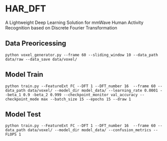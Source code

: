 # HAR_DFT
A Lightweight Deep Learning Solution for mmWave Human Activity Recognition based on Discrete Fourier Transformation

## Data Preoricessing
```
python voxel_generator.py --frame 60 --sliding_window 10 --data_path data/raw --data_save data/voxel/
```

## Model Train
```
python train.py --FeatureExt FC --DFT 1 --DFT_number 16  --frame 60 --data_path data/voxel/ --model_dir model_data/ --learning_rate 0.0001 --beta_1 0.9 -beta_2 0.999 --checkpoint_monitor val_accuracy --checkpoint_mode max --batch_size 15 --epochs 15 --draw 1
```

## Model Test
```
python train.py --FeatureExt FC --DFT 1 --DFT_number 16  --frame 60 --data_path data/voxel/ --model_dir model_data/ --confusion_metrics --FLOPS 1
```
